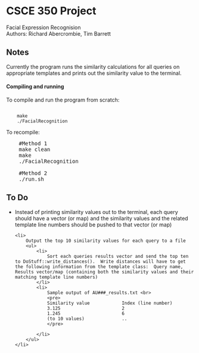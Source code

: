 <h1>CSCE 350 Project</h1>
<p>
Facial Expression Recognision<Br/>
Authors: Richard Abercrombie, Tim Barrett
</p>
<h2>Notes</h2>

<p>Currently the program runs the similarity calculations for all queries on appropriate templates and prints out the similarity value to the terminal.</p>

<h4>Compiling and running</h4>
<p>To compile and run the program from scratch:</p>

<code>
	make
	./FacialRecognition
</code>

<p>To recompile:</p>

<pre>
	#Method 1
	make clean
	make
	./FacialRecognition

	#Method 2
	./run.sh
</pre>



<h2>To Do</h2>
<ul>
	<li>
		Instead of printing similarity values out to the terminal, each query should have a vector (or map) and the similarity values and the related template line numbers should be pushed to that vector (or map)
	</li>

	<li>
		Output the top 10 similarity values for each query to a file
		<ul>
			<li>
				Sort each queries results vector and send the top ten to DoStuff::write_distances().  Write distances will have to get the following information from the template class:  Query name, Results vector/map (containing both the similarity values and their matching template line numbers)
			</li>
			<li>
				Sample output of AU###_results.txt <br>
				<pre>
			    Similarity value 			Index (line number)
			    3.125 						2
			    1.245 						6
			    (to 10 values) 				..
				</pre>

			</li>
		</ul>
	</li>
</ul>

